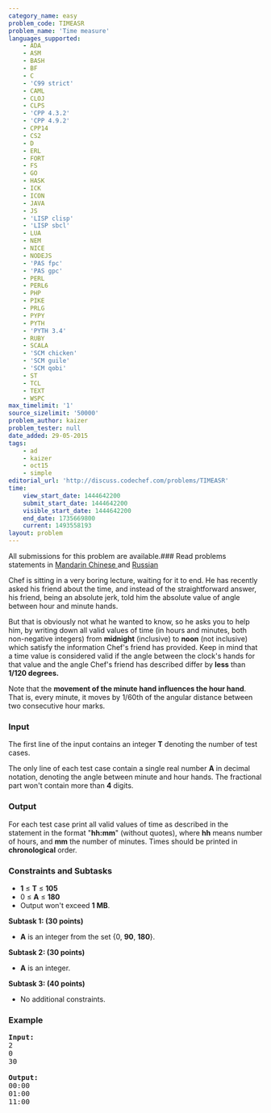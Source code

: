 ```yaml
---
category_name: easy
problem_code: TIMEASR
problem_name: 'Time measure'
languages_supported:
    - ADA
    - ASM
    - BASH
    - BF
    - C
    - 'C99 strict'
    - CAML
    - CLOJ
    - CLPS
    - 'CPP 4.3.2'
    - 'CPP 4.9.2'
    - CPP14
    - CS2
    - D
    - ERL
    - FORT
    - FS
    - GO
    - HASK
    - ICK
    - ICON
    - JAVA
    - JS
    - 'LISP clisp'
    - 'LISP sbcl'
    - LUA
    - NEM
    - NICE
    - NODEJS
    - 'PAS fpc'
    - 'PAS gpc'
    - PERL
    - PERL6
    - PHP
    - PIKE
    - PRLG
    - PYPY
    - PYTH
    - 'PYTH 3.4'
    - RUBY
    - SCALA
    - 'SCM chicken'
    - 'SCM guile'
    - 'SCM qobi'
    - ST
    - TCL
    - TEXT
    - WSPC
max_timelimit: '1'
source_sizelimit: '50000'
problem_author: kaizer
problem_tester: null
date_added: 29-05-2015
tags:
    - ad
    - kaizer
    - oct15
    - simple
editorial_url: 'http://discuss.codechef.com/problems/TIMEASR'
time:
    view_start_date: 1444642200
    submit_start_date: 1444642200
    visible_start_date: 1444642200
    end_date: 1735669800
    current: 1493558193
layout: problem
---
```

All submissions for this problem are available.###  Read problems statements in [Mandarin Chinese ](http://www.codechef.com/download/translated/OCT15/mandarin/TIMEASR.pdf) and [Russian](http://www.codechef.com/download/translated/OCT15/russian/TIMEASR.pdf) 

 Chef is sitting in a very boring lecture, waiting for it to end. He has recently asked his friend about the time, and instead of the straightforward answer, his friend, being an absolute jerk, told him the absolute value of angle between hour and minute hands.

But that is obviously not what he wanted to know, so he asks you to help him, by writing down all valid values of time (in hours and minutes, both non-negative integers) from **midnight** (inclusive) to **noon** (not inclusive) which satisfy the information Chef's friend has provided. Keep in mind that a time value is considered valid if the angle between the clock's hands for that value and the angle Chef's friend has described differ by **less** than **1/120 degrees.**

Note that the **movement of the minute hand influences the hour hand**. That is, every minute, it moves by 1/60th of the angular distance between two consecutive hour marks.

### Input

The first line of the input contains an integer **T** denoting the number of test cases.

The only line of each test case contain a single real number **A** in decimal notation, denoting the angle between minute and hour hands. The fractional part won't contain more than **4** digits.

### Output

For each test case print all valid values of time as described in the statement in the format "**hh:mm**" (without quotes), where **hh** means number of hours, and **mm** the number of minutes. Times should be printed in **chronological** order.

### Constraints and Subtasks

- **1** ≤ **T** ≤ **105**
- 0 ≤ **A** ≤ **180**
- Output won't exceed **1 MB**.

**Subtask 1: (30 points)**

- **A** is an integer from the set {0, **90**, **180**}.

**Subtask 2: (30 points)**

- **A** is an integer.

**Subtask 3: (40 points)**

- No additional constraints.

### Example

<pre><b>Input:</b>
<tt>2
0
30</tt>

<b>Output:</b>
<tt>00:00
01:00
11:00</tt>
</pre>